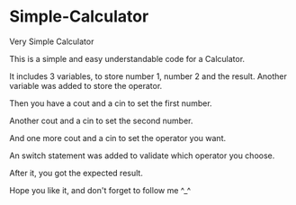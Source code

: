 # Simple-Calculator

Very Simple Calculator

This is a simple and easy understandable code for a Calculator.

It includes 3 variables, to store number 1, number 2 and the result. Another variable was added to store the operator.

Then you have a cout and a cin to set the first number.

Another cout and a cin to set the second number.

And one more cout and a cin to set the operator you want.

An switch statement was added to validate which operator you choose.

After it, you got the expected result.

Hope you like it, and don't forget to follow me ^_^
